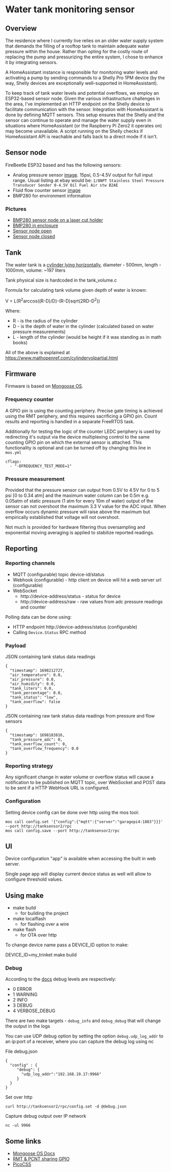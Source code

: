 # Water tank monitoring sensor

## Overview

The residence where I currently live relies on an older water supply system that demands the filling of a rooftop tank to maintain adequate water pressure within the house. Rather than opting for the costly route of replacing the pump and pressurizing the entire system, I chose to enhance it by integrating sensors.

A HomeAssistant instance is responsible for monitoring water levels and activating a pump by sending commands to a Shelly Pro 1PM device (by the way, Shelly devices are exceptionally well-supported in HomeAssistant).

To keep track of tank water levels and potential overflows, we employ an ESP32-based sensor node. Given the various infrastructure challenges in the area, I've implemented an HTTP endpoint on the Shelly device to facilitate communication with the sensor. Integration with HomeAssistant is done by defining MQTT sensors. This setup ensures that the Shelly and the sensor can continue to operate and manage the water supply even in situations where HomeAssistant (or the Raspberry Pi Zero2 it operates on) may become unavailable. A script running on the Shelly checks if HomeAssistant API is reachable and falls back to a direct mode if it isn't.

## Sensor node

FireBeetle ESP32 based and has the following sensors:
- Analog pressure sensor [image](docs/analog-pressure-sensor.jpg). 15psi, 0.5-4.5V output for full input range. Usual listing at ebay would be: `1/8NPT Stainless Steel Pressure Transducer Sender 0-4.5V Oil Fuel Air stw B2AE`
- Fluid flow counter sensor [image](docs/flow-counter-sensor.jpg)
- BMP280 for environment information

### Pictures

- [BMP280 sensor node on a laser cut holder](./docs/sensor-box/bmp280-holder.jpg)
- [BMP280 in enclosure](./docs/sensor-box/bmp280-encolsure.jpg)
- [Sensor node open](./docs/sensor-box/node-open.jpg)
- [Sensor node closed](./docs/sensor-box/node-closed.jpg)

## Tank

The water tank is a [cylinder lying horizontally](docs/cylinder-tank.png), diameter - 500mm, length - 1000mm, volume: ~197 liters

Tank physical size is hardcoded in the tank_volume.c

Formula for calculating tank volume given depth of water is known:

V = L(R<sup>2</sup>arccos((R-D)/D)-(R-D)sqrt(2RD-D<sup>2</sup>))

Where:
- R - is the radius of the cylinder
- D - is the depth of water in the cylinder (calculated based on water pressure measurements)
- L - length of the cylinder (would be height if it was standing as in math books)

All of the above is explained at https://www.mathopenref.com/cylindervolpartial.html

## Firmware

Firmware is based on [Mongoose OS](https://mongoose-os.com).

### Frequency counter

A GPIO pin is using the counting periphery. Precise gate timing is achieved using the RMT periphery, and this requires sacrificing a GPIO pin. Count results and reporting is handled in a separate FreeRTOS task.

Additionally for testing the logic of the counter LEDC periphery is used by redirecting it's output via the device multiplexing control to the same counting GPIO pin on which the external sensor is attached. This functionality is optional and can be turned off by changing this line in `mos.yml`

```
cflags:
  - "-DFREQUENCY_TEST_MODE=1"
```

### Pressure measurement

Provided that the pressure sensor can output from 0.5V to 4.5V for 0 to 5 psi [0 to 0.34 atm] and the maximum water column can be 0.5m e.g. 0.05atm of static pressure  (1 atm for every 10m of water) output of the sensor can not overshoot the maximum 3.3 V value for the ADC input. When overflow occurs dynamic pressure will raise above the maximum but empirically established that voltage will not overshoot.

Not much is provided for hardware filtering thus oversampling and exponential moving averaging is applied to stabilize reported readings.

## Reporting 
### Reporting channels

- MQTT (configurable) topic device-id/status
- Webhook (configurable) - http client on device will hit a web server url (configurable)
- WebSocket
  - http://device-address/status - status for device
  - http://device-address/raw - raw values from adc pressure readings and counter

Polling data can be done using:

- HTTP endpoint http://device-address/status (configurable)
- Calling `Device.Status` RPC method
### Payload

JSON containing tank status data readings

```
{
  "timestamp": 1698212727,
  "air_temperature": 0.0,
  "air_pressure": 0.0,
  "air_humidity": 0.0,
  "tank_liters": 0.0,
  "tank_percentage": 0.0,
  "tank_status": "low",
  "tank_overflow": false
}
```

JSON containing raw tank status data readings from pressure and flow sensors

```
{
  "timestamp": 1698183816,
  "tank_pressure_adc": 0,
  "tank_overflow_count": 0,
  "tank_overflow_frequency": 0.0
}
```

### Reporting strategy

Any significant change in water volume or overflow status will cause a notification to be published on MQTT topic, over WebSocket and POST data to be sent if a HTTP WebHook URL is configured.

### Configuration

Setting device config can be done over http using the mos tool:

```
mos call config.set '{"config":{"mqtt":{"server":"garagepi4:1883"}}}' --port http://tanksensor2/rpc
mos call config.save --port http://tanksensor2/rpc
```
## UI

Device configuration "app" is available when accessing the built in web server.

Single page app will display current device status as well will allow to configure threshold values. 

## Using make

- make build 
    - for building the project
- make localflash 
    - for flashing over a wire
- make flash
    - for OTA over http

To change device name pass a DEVICE_ID option to make:

DEVICE_ID=my_trinket make build

### Debug

According to the [docs](https://mongoose-os.com/docs/mongoose-os/userguide/debug.md) debug levels are respectively:

- 0 ERROR
- 1 WARNING
- 2 INFO
- 3 DEBUG
- 4 VERBOSE_DEBUG

There are two make targets - `debug_info` and `debug_debug` that will change the output in the logs 

You can use UDP debug option by setting the option `debug.udp_log_addr` to an ip:port of a receiver, where you can capture
the debug log using nc

File debug.json
```
{
  "config" : {
     "debug": {
       "udp_log_addr":"192.168.19.17:9966"
     }
  }
}
```

Set over http
```
curl http://tanksensor2/rpc/config.set -d @debug.json
```

Capture debug output over IP network
```
nc -ul 9966
```

## Some links

- [Mongoose OS Docs](https://mongoose-os.com/docs/)
- [RMT & PCNT sharing GPIO](https://www.esp32.com/viewtopic.php?f=13&t=4953)
- [PicoCSS](https://picocss.com)